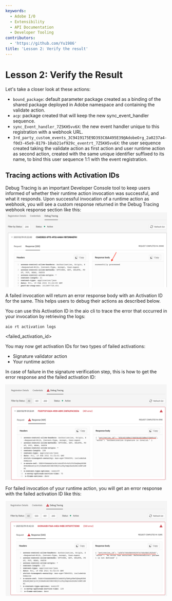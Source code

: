```yaml
---
keywords:
  - Adobe I/O
  - Extensibility
  - API Documentation
  - Developer Tooling
contributors:
  - 'https://github.com/Yu1986'
title: 'Lesson 2: Verify the result'
---
```


# Lesson 2: Verify the Result

Let's take a closer look at these actions:

- `bound_package`: default parameter package created as a binding of the shared package deployed in Adobe namespace and containing the validate action. 
- `acp`: package created that will keep the new sync_event_handler sequence.
- `sync_Event_handler_7Z5KH5vv6X`: the new event handler unique to this registration with a webhook URL.
- `3rd_party_custom_events_3C9419175E9D393C0A495E39@AdobeOrg_2a0237a4-f0d3-45e9-8179-10ab21ef929c_eventrt_7Z5KH5vv6X`: the user sequence created taking the validate action as first action and user runtime action as second action, created with the same unique identifier suffixed to its name, to bind this user sequence 1:1 with the event registration.

## Tracing actions with Activation IDs

Debug Tracing is an important Developer Console tool to keep users informed of whether their runtime action invocation was successful, and what it responds.
Upon successful invocation of a runtime action as webhook, you will see a custom response returned in the Debug Tracing webhook response section like this:
![debug-1](assets/debug-tracing-1.png)

A failed invocation will return an error response body with an Activation ID for the same. This helps users to debug their actions as described below.

You can use this Activation ID in the aio cli to trace the error that occurred in your invocation by retrieving the logs:

`aio rt activation logs`

 <failed_activation_id>

You may now get activation IDs for two types of failed activations:

- Signature validator action
- Your runtime action

In case of failure in the signature verification step, this is how to get the error response and the failed activation ID:

![debug-2](assets/debug-tracing-2.png)

For failed invocation of your runtime action, you will get an error response with the failed activation ID like this:

![debug-3](assets/debug-tracing-3.png)
